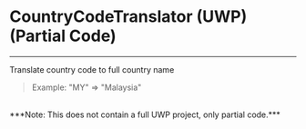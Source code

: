 # CountryCodeTranslator (UWP) (Partial Code)
------------------------------

Translate country code to full country name <br/>
> Example: "MY" => "Malaysia"

<br/>
***Note: This does not contain a full UWP project, only partial code.***

